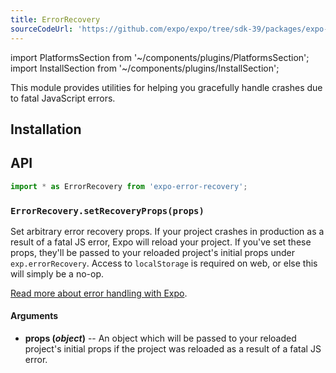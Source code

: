 ```yaml
---
title: ErrorRecovery
sourceCodeUrl: 'https://github.com/expo/expo/tree/sdk-39/packages/expo-error-recovery'
---
```


import PlatformsSection from '~/components/plugins/PlatformsSection';
import InstallSection from '~/components/plugins/InstallSection';

This module provides utilities for helping you gracefully handle crashes due to fatal JavaScript errors.

<PlatformsSection android emulator ios simulator web />

## Installation

<InstallSection packageName="expo-error-recovery" />

## API

```js
import * as ErrorRecovery from 'expo-error-recovery';
```

### `ErrorRecovery.setRecoveryProps(props)`

Set arbitrary error recovery props. If your project crashes in production as a result of a fatal JS error, Expo will reload your project. If you've set these props, they'll be passed to your reloaded project's initial props under `exp.errorRecovery`. Access to `localStorage` is required on web, or else this will simply be a no-op.

[Read more about error handling with Expo](../../guides/errors/).

#### Arguments

- **props (_object_)** -- An object which will be passed to your reloaded project's initial props if the project was reloaded as a result of a fatal JS error.

#
